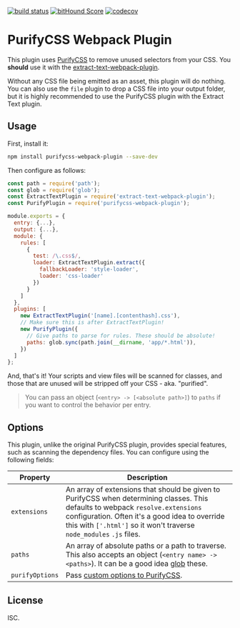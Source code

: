 [![build status](https://secure.travis-ci.org/webpack-contrib/purifycss-webpack-plugin.svg)](http://travis-ci.org/webpack-contrib/purifycss-webpack-plugin) [![bitHound Score](https://www.bithound.io/github/webpack-contrib/purifycss-webpack-plugin/badges/score.svg)](https://www.bithound.io/github/webpack-contrib/purifycss-webpack-plugin) [![codecov](https://codecov.io/gh/webpack-contrib/purifycss-webpack-plugin/branch/master/graph/badge.svg)](https://codecov.io/gh/webpack-contrib/purifycss-webpack-plugin)

# PurifyCSS Webpack Plugin

This plugin uses [PurifyCSS](https://github.com/purifycss/purifycss) to remove unused selectors from your CSS. You **should** use it with the [extract-text-webpack-plugin](https://www.npmjs.com/package/extract-text-webpack-plugin).

Without any CSS file being emitted as an asset, this plugin will do nothing. You can also use the `file` plugin to drop a CSS file into your output folder, but it is highly recommended to use the PurifyCSS plugin with the Extract Text plugin.

## Usage

First, install it:

```bash
npm install purifycss-webpack-plugin --save-dev
```

Then configure as follows:

```javascript
const path = require('path');
const glob = require('glob');
const ExtractTextPlugin = require('extract-text-webpack-plugin');
const PurifyPlugin = require('purifycss-webpack-plugin');

module.exports = {
  entry: {...},
  output: {...},
  module: {
    rules: [
      {
        test: /\.css$/,
        loader: ExtractTextPlugin.extract({
          fallbackLoader: 'style-loader',
          loader: 'css-loader'
        })
      }
    ]
  },
  plugins: [
    new ExtractTextPlugin('[name].[contenthash].css'),
    // Make sure this is after ExtractTextPlugin!
    new PurifyPlugin({
      // Give paths to parse for rules. These should be absolute!
      paths: glob.sync(path.join(__dirname, 'app/*.html')),
    })
  ]
};
```

And, that's it! Your scripts and view files will be scanned for classes, and those that are unused will be stripped off your CSS - aka. "purified".

> You can pass an object (`<entry> -> [<absolute path>]`) to `paths` if you want to control the behavior per entry.

## Options

This plugin, unlike the original PurifyCSS plugin, provides special features, such as scanning the dependency files. You can configure using the following fields:

| Property            | Description
|---------------------|------------
| `extensions` | An array of extensions that should be given to PurifyCSS when determining classes. This defaults to webpack `resolve.extensions` configuration. Often it's a good idea to override this with `['.html']` so it won't traverse `node_modules` `.js` files.
| `paths`             | An array of absolute paths or a path to traverse. This also accepts an object (`<entry name> -> <paths>`). It can be a good idea [glob](http://npmjs.org/glob) these.
| `purifyOptions`     | Pass [custom options to PurifyCSS](https://github.com/purifycss/purifycss#the-optional-options-argument).

## License

ISC.
